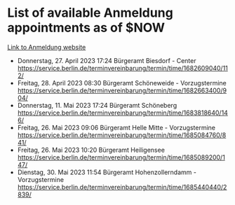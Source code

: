 # List of available Anmeldung appointments as of $NOW
[Link to Anmeldung website](https://service.berlin.de/terminvereinbarung/termin/tag.php?termin=1&anliegen[]=120686&dienstleisterlist=122210,122217,327316,122219,327312,122227,327314,122231,327346,122243,327348,122254,122252,329742,122260,329745,122262,329748,122271,327278,122273,327274,122277,327276,330436,122280,327294,122282,327290,122284,327292,122291,327270,122285,327266,122286,327264,122296,327268,150230,329760,122297,327286,122294,327284,122312,329763,122314,329775,122304,327330,122311,327334,122309,327332,317869,122281,327352,122279,329772,122283,122276,327324,122274,327326,122267,329766,122246,327318,122251,327320,122257,327322,122208,327298,122226,327300&herkunft=http%3A%2F%2Fservice.berlin.de%2Fdienstleistung%2F120686%2F)
- Donnerstag, 27. April 2023 17:24 Bürgeramt Biesdorf - Center https://service.berlin.de/terminvereinbarung/termin/time/1682609040/112/
- Freitag, 28. April 2023 08:30 Bürgeramt Schöneweide - Vorzugstermine https://service.berlin.de/terminvereinbarung/termin/time/1682663400/904/
- Donnerstag, 11. Mai 2023 17:24 Bürgeramt Schöneberg https://service.berlin.de/terminvereinbarung/termin/time/1683818640/146/
- Freitag, 26. Mai 2023 09:06 Bürgeramt Helle Mitte - Vorzugstermine https://service.berlin.de/terminvereinbarung/termin/time/1685084760/841/
- Freitag, 26. Mai 2023 10:20 Bürgeramt Heiligensee https://service.berlin.de/terminvereinbarung/termin/time/1685089200/147/
- Dienstag, 30. Mai 2023 11:54 Bürgeramt Hohenzollerndamm - Vorzugstermine https://service.berlin.de/terminvereinbarung/termin/time/1685440440/2839/
